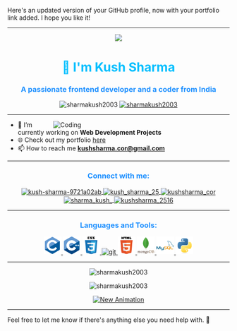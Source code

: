 Here's an updated version of your GitHub profile, now with your portfolio link added. I hope you like it!

---

<p align="center">
  <img src="https://capsule-render.vercel.app/api?text=Hey%20Everyone!🕹️&animation=fadeIn&type=waving&color=gradient&height=100"/>
</p>

<h1 align="center" style="color:#00BFFF;">👋 I'm Kush Sharma</h1>
<h3 align="center" style="color:#1E90FF;">A passionate frontend developer and a coder from India</h3>

<p align="center">
  <img src="https://komarev.com/ghpvc/?username=sharmakush2003&label=Profile%20views&color=00BFFF&style=flat" alt="sharmakush2003" />
  <a href="https://github.com/ryo-ma/github-profile-trophy">
    <img src="https://github-profile-trophy.vercel.app/?username=sharmakush2003&theme=onedark" alt="sharmakush2003" />
  </a>
</p>

---

<img align="right" alt="Coding" width="400" src="https://media.giphy.com/media/Y4ak9Ki2GZCbJxAnJD/giphy.gif">

- 🔭 I’m currently working on **Web Development Projects**
- 🌐 Check out my portfolio [here](https://sharmakush2003.github.io/portFolio/)
- 📫 How to reach me **kushsharma.cor@gmail.com**

---

<h3 align="center" style="color:#1E90FF;">Connect with me:</h3>
<p align="center">
  <a href="https://linkedin.com/in/kush-sharma-9721a02ab" target="blank">
    <img class="hover" align="center" src="https://raw.githubusercontent.com/rahuldkjain/github-profile-readme-generator/master/src/images/icons/Social/linked-in-alt.svg" alt="kush-sharma-9721a02ab" height="30" width="40" />
  </a>
  <a href="https://www.codechef.com/users/kush_sharma_25" target="blank">
    <img class="hover" align="center" src="https://cdn.jsdelivr.net/npm/simple-icons@3.1.0/icons/codechef.svg" alt="kush_sharma_25" height="30" width="40" />
  </a>
  <a href="https://www.hackerrank.com/kushsharma_cor" target="blank">
    <img class="hover" align="center" src="https://raw.githubusercontent.com/rahuldkjain/github-profile-readme-generator/master/src/images/icons/Social/hackerrank.svg" alt="kushsharma_cor" height="30" width="40" />
  </a>
  <a href="https://www.leetcode.com/sharma_kush_" target="blank">
    <img class="hover" align="center" src="https://raw.githubusercontent.com/rahuldkjain/github-profile-readme-generator/master/src/images/icons/Social/leet-code.svg" alt="sharma_kush_" height="30" width="40" />
  </a>
  <a href="https://auth.geeksforgeeks.org/user/kushsharma_2516" target="blank">
    <img class="hover" align="center" src="https://raw.githubusercontent.com/rahuldkjain/github-profile-readme-generator/master/src/images/icons/Social/geeks-for-geeks.svg" alt="kushsharma_2516" height="30" width="40" />
  </a>
</p>

---

<h3 align="center" style="color:#1E90FF;">Languages and Tools:</h3>
<p align="center">
  <a class="hover" href="https://www.cprogramming.com/" target="_blank" rel="noreferrer">
    <img src="https://raw.githubusercontent.com/devicons/devicon/master/icons/c/c-original.svg" alt="c" width="40" height="40"/>
  </a>
  <a class="hover" href="https://www.w3schools.com/cpp/" target="_blank" rel="noreferrer">
    <img src="https://raw.githubusercontent.com/devicons/devicon/master/icons/cplusplus/cplusplus-original.svg" alt="cplusplus" width="40" height="40"/>
  </a>
  <a class="hover" href="https://www.w3schools.com/css/" target="_blank" rel="noreferrer">
    <img src="https://raw.githubusercontent.com/devicons/devicon/master/icons/css3/css3-original-wordmark.svg" alt="css3" width="40" height="40"/>
  </a>
  <a class="hover" href="https://git-scm.com/" target="_blank" rel="noreferrer">
    <img src="https://www.vectorlogo.zone/logos/git-scm/git-scm-icon.svg" alt="git" width="40" height="40"/>
  </a>
  <a class="hover" href="https://www.w3.org/html/" target="_blank" rel="noreferrer">
    <img src="https://raw.githubusercontent.com/devicons/devicon/master/icons/html5/html5-original-wordmark.svg" alt="html5" width="40" height="40"/>
  </a>
  <a class="hover" href="https://www.mongodb.com/" target="_blank" rel="noreferrer">
    <img src="https://raw.githubusercontent.com/devicons/devicon/master/icons/mongodb/mongodb-original-wordmark.svg" alt="mongodb" width="40" height="40"/>
  </a>
  <a class="hover" href="https://www.mysql.com/" target="_blank" rel="noreferrer">
    <img src="https://raw.githubusercontent.com/devicons/devicon/master/icons/mysql/mysql-original-wordmark.svg" alt="mysql" width="40" height="40"/>
  </a>
  <a class="hover" href="https://www.python.org" target="_blank" rel="noreferrer">
    <img src="https://raw.githubusercontent.com/devicons/devicon/master/icons/python/python-original.svg" alt="python" width="40" height="40"/>
  </a>
</p>

---

<p align="center">
  <img src="https://github-readme-stats.vercel.app/api/top-langs?username=sharmakush2003&show_icons=true&locale=en&layout=compact&theme=onedark" alt="sharmakush2003" />
</p>

<p align="center">
  <img src="https://github-readme-stats.vercel.app/api?username=sharmakush2003&show_icons=true&locale=en&theme=onedark" alt="sharmakush2003" />
</p>

<p align="center"> 
  <a href="https://github.com/sharmakush2003"> 
    <img src="https://user-images.githubusercontent.com/63889819/110340434-e84cfd00-804d-11eb-843e-029fef58c590.gif" alt="New Animation" width="500"/> 
  </a> 
</p>

---

Feel free to let me know if there's anything else you need help with. 🚀
